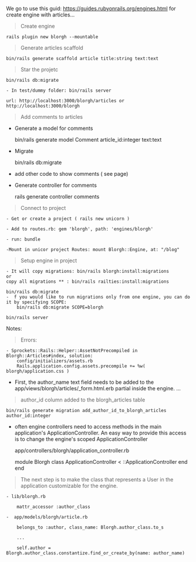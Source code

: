 We go to use this guid: https://guides.rubyonrails.org/engines.html
for create engine with articles...

> Create engine
    
    rails plugin new blorgh --mountable

> Generate articles scaffold 

    bin/rails generate scaffold article title:string text:text

> Star the projetc

    bin/rails db:migrate

    - In test/dummy folder: bin/rails server

    url: http://localhost:3000/blorgh/articles or http://localhost:3000/blorgh

> Add comments to articles

- Generate a model for comments

    bin/rails generate model Comment article_id:integer text:text

-  Migrate

    bin/rails db:migrate

- add other code to show comments ( see page)

- Generate controller for comments

    rails generate controller comments

> Connect to project

    - Get or create a project ( rails new unicorn )

    - Add to routes.rb: gem 'blorgh', path: 'engines/blorgh'

    - run: bundle

    -Mount in unicor project Routes: mount Blorgh::Engine, at: "/blog"

> Setup engine in project

    - It will copy migrations: bin/rails blorgh:install:migrations
    or
    copy all migrations ** : bin/rails railties:install:migrations

    bin/rails db:migrate
    -  f you would like to run migrations only from one engine, you can do it by specifying SCOPE:
        bin/rails db:migrate SCOPE=blorgh
    
    bin/rails server    


Notes:

> Errors:

    - Sprockets::Rails::Helper::AssetNotPrecompiled in Blorgh::Articles#index, solution:
        config/initializers/assets.rb
        Rails.application.config.assets.precompile += %w( blorgh/application.css )


<!-- Next part: Using a Class Provided by the Application -->


- First, the author_name text field needs to be added to the app/views/blorgh/articles/_form.html.erb partial inside the engine. ...


> author_id column added to the blorgh_articles table

    bin/rails generate migration add_author_id_to_blorgh_articles author_id:integer

- often engine controllers need to access methods in the main application's ApplicationController. An easy way to provide this access is to change the engine's scoped ApplicationController

    app/controllers/blorgh/application_controller.rb

    module Blorgh
        class ApplicationController < ::ApplicationController
        end
    end


> The next step is to make the class that represents a User in the application customizable for the engine.

    - lib/blorgh.rb

        mattr_accessor :author_class

    -  app/models/blorgh/article.rb

        belongs_to :author, class_name: Blorgh.author_class.to_s
        
        ...

        self.author = Blorgh.author_class.constantize.find_or_create_by(name: author_name)